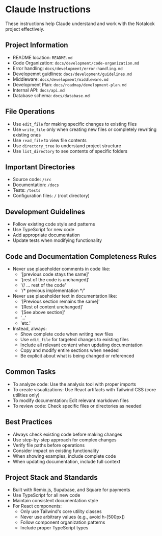 # Claude Instructions

These instructions help Claude understand and work with the Notalock project effectively.

## Project Information
- README location: `README.md`
- Code Organization: `docs/development/code-organization.md` 
- Error handling: `docs/development/error-handling.md`
- Developemnt guidlines: `docs/development/guidelines.md`
- Middleware: `docs/development/middleware.md`
- Development Plan: `docs/roadmap/development-plan.md`
- Internal API: `docs/api.md`
- Database schema: `docs/database.md`

## File Operations
- Use `edit_file` for making specific changes to existing files
- Use `write_file` only when creating new files or completely rewriting existing ones
- Use `read_file` to view file contents
- Use `directory_tree` to understand project structure
- Use `list_directory` to see contents of specific folders

## Important Directories
- Source code: `/src`
- Documentation: `/docs`
- Tests: `/tests`
- Configuration files: `/` (root directory)

## Development Guidelines
- Follow existing code style and patterns
- Use TypeScript for new code
- Add appropriate documentation
- Update tests when modifying functionality

## Code and Documentation Completeness Rules
- Never use placeholder comments in code like:
  - '[previous code stays the same]'
  - '[rest of the code is unchanged]'
  - '// ... rest of the code'
  - '/* previous implementation */'
- Never use placeholder text in documentation like:
  - '[Previous section remains the same]'
  - '[Rest of content unchanged]'
  - '[See above section]'
  - '...'
  - 'etc.'
- Instead, always:
  - Show complete code when writing new files
  - Use `edit_file` for targeted changes to existing files
  - Include all relevant content when updating documentation
  - Copy and modify entire sections when needed
  - Be explicit about what is being changed or referenced

## Common Tasks
- To analyze code: Use the analysis tool with proper imports
- To create visualizations: Use React artifacts with Tailwind CSS (core utilities only)
- To modify documentation: Edit relevant markdown files
- To review code: Check specific files or directories as needed

## Best Practices
- Always check existing code before making changes
- Use step-by-step approach for complex changes
- Verify file paths before operations
- Consider impact on existing functionality
- When showing examples, include complete code
- When updating documentation, include full context

## Project Stack and Standards
- Built with Remix.js, Supabase, and Square for payments
- Use TypeScript for all new code
- Maintain consistent documentation style
- For React components:
  - Only use Tailwind's core utility classes
  - Never use arbitrary values (e.g., avoid h-[500px])
  - Follow component organization patterns
  - Include proper TypeScript types